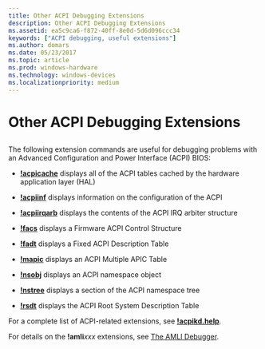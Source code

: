 ```yaml
---
title: Other ACPI Debugging Extensions
description: Other ACPI Debugging Extensions
ms.assetid: ea5c9ca6-f872-40ff-8e0d-5d6d096ccc34
keywords: ["ACPI debugging, useful extensions"]
ms.author: domars
ms.date: 05/23/2017
ms.topic: article
ms.prod: windows-hardware
ms.technology: windows-devices
ms.localizationpriority: medium
---
```


# Other ACPI Debugging Extensions


## <span id="ddk_other_acpi_debugging_extensions_dbg"></span><span id="DDK_OTHER_ACPI_DEBUGGING_EXTENSIONS_DBG"></span>


The following extension commands are useful for debugging problems with an Advanced Configuration and Power Interface (ACPI) BIOS:

-   [**!acpicache**](-acpicache.md) displays all of the ACPI tables cached by the hardware application layer (HAL)

-   [**!acpiinf**](-acpiinf.md) displays information on the configuration of the ACPI

-   [**!acpiirqarb**](-acpiirqarb.md) displays the contents of the ACPI IRQ arbiter structure

-   [**!facs**](-facs.md) displays a Firmware ACPI Control Structure

-   [**!fadt**](-fadt.md) displays a Fixed ACPI Description Table

-   [**!mapic**](-mapic.md) displays an ACPI Multiple APIC Table

-   [**!nsobj**](-nsobj.md) displays an ACPI namespace object

-   [**!nstree**](-nstree.md) displays a section of the ACPI namespace tree

-   [**!rsdt**](-rsdt.md) displays the ACPI Root System Description Table

For a complete list of ACPI-related extensions, see [**!acpikd.help**](-acpikd-help.md).

For details on the **!amli***xxx* extensions, see [The AMLI Debugger](the-amli-debugger.md).

 

 





